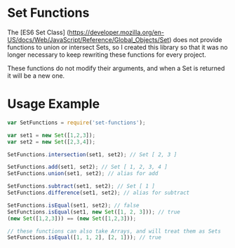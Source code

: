 # Set Functions
The [ES6 Set Class]
(https://developer.mozilla.org/en-US/docs/Web/JavaScript/Reference/Global_Objects/Set)
does not provide functions to union or intersect Sets, so I created this library
so that it was no longer necessary to keep rewriting these functions for every
project.

These functions do not modify their arguments, and when a Set is returned it
will be a new one.

# Usage Example

```JavaScript
var SetFunctions = require('set-functions');

var set1 = new Set([1,2,3]);
var set2 = new Set([2,3,4]);

SetFunctions.intersection(set1, set2); // Set [ 2, 3 ]

SetFunctions.add(set1, set2); // Set [ 1, 2, 3, 4 ]
SetFunctions.union(set1, set2); // alias for add

SetFunctions.subtract(set1, set2); // Set [ 1 ]
SetFunctions.difference(set1, set2); // alias for subtract

SetFunctions.isEqual(set1, set2); // false
SetFunctions.isEqual(set1, new Set([1, 2, 3])); // true
(new Set([1,2,3])) == (new Set([1,2,3]));

// these functions can also take Arrays, and will treat them as Sets
SetFunctions.isEqual([1, 1, 2], [2, 1])); // true
```
